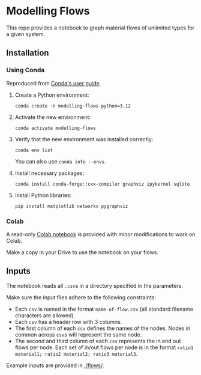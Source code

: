 # Modelling Flows  

This repo provides a notebook to graph material flows of unlimited types for a given system.  

## Installation  

### Using Conda  

Reproduced from [Conda's user guide](https://conda.io/projects/conda/en/latest/user-guide/tasks/manage-environments.html#creating-an-environment-from-an-environment-yml-file).

1. Create a Python environment:  
    ```shell
    conda create -n modelling-flows python=3.12
    ```

2. Activate the new environment:  
    ```shell
    conda activate modelling-flows
    ```

3. Verify that the new environment was installed correctly:  
    ```shell
    conda env list
    ```

    You can also use ```conda info --envs```.  

4. Install necessary packages:  
    ```shell
    conda install conda-forge::cxx-compiler graphviz ipykernel sqlite
    ```

5. Install Python libraries:
    ```shell
    pip install matplotlib networkx pygraphviz
    ```

### Colab  

A read-only [Colab notebook](https://colab.research.google.com/drive/1_uOuMpyyJK_tYM-QSFqZ7Nv6ASjIfi3F?usp=sharing) is provided with minor modifications to work on Colab.  

Make a copy in your Drive to use the notebook on your flows.  

## Inputs  

The notebook reads all ```.csv```s in a directory specified in the parameters.  

Make sure the input files adhere to the following constraints:  
* Each ```csv``` is named in the format ```name-of-flow.csv``` (all standard filename characters are allowed).  
* Each ```csv``` has a header row with 3 columns.  
* The first column of each ```csv``` defines the names of the nodes. Nodes in common across ```csv```s will represent the same node.  
* The second and third column of each ```csv``` represents the in and out flows per node. Each set of in/out flows per node is in the format ```ratio1 material1; ratio2 material2; ratio3 material3```.  

Example inputs are provided in [./flows/](./flows/).
